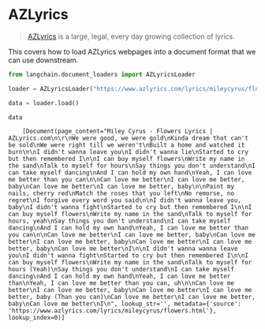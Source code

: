 # AZLyrics

>[AZLyrics](https://www.azlyrics.com/) is a large, legal, every day growing collection of lyrics.

This covers how to load AZLyrics webpages into a document format that we can use downstream.

<!-- WARNING: THIS FILE WAS AUTOGENERATED! DO NOT EDIT! Instead, edit the notebook w/the location & name as this file. -->


```python
from langchain.document_loaders import AZLyricsLoader
```


```python
loader = AZLyricsLoader("https://www.azlyrics.com/lyrics/mileycyrus/flowers.html")
```


```python
data = loader.load()
```


```python
data
```

<CodeOutputBlock lang="python">

```
    [Document(page_content="Miley Cyrus - Flowers Lyrics | AZLyrics.com\n\r\nWe were good, we were gold\nKinda dream that can't be sold\nWe were right till we weren't\nBuilt a home and watched it burn\n\nI didn't wanna leave you\nI didn't wanna lie\nStarted to cry but then remembered I\n\nI can buy myself flowers\nWrite my name in the sand\nTalk to myself for hours\nSay things you don't understand\nI can take myself dancing\nAnd I can hold my own hand\nYeah, I can love me better than you can\n\nCan love me better\nI can love me better, baby\nCan love me better\nI can love me better, baby\n\nPaint my nails, cherry red\nMatch the roses that you left\nNo remorse, no regret\nI forgive every word you said\n\nI didn't wanna leave you, baby\nI didn't wanna fight\nStarted to cry but then remembered I\n\nI can buy myself flowers\nWrite my name in the sand\nTalk to myself for hours, yeah\nSay things you don't understand\nI can take myself dancing\nAnd I can hold my own hand\nYeah, I can love me better than you can\n\nCan love me better\nI can love me better, baby\nCan love me better\nI can love me better, baby\nCan love me better\nI can love me better, baby\nCan love me better\nI\n\nI didn't wanna wanna leave you\nI didn't wanna fight\nStarted to cry but then remembered I\n\nI can buy myself flowers\nWrite my name in the sand\nTalk to myself for hours (Yeah)\nSay things you don't understand\nI can take myself dancing\nAnd I can hold my own hand\nYeah, I can love me better than\nYeah, I can love me better than you can, uh\n\nCan love me better\nI can love me better, baby\nCan love me better\nI can love me better, baby (Than you can)\nCan love me better\nI can love me better, baby\nCan love me better\nI\n", lookup_str='', metadata={'source': 'https://www.azlyrics.com/lyrics/mileycyrus/flowers.html'}, lookup_index=0)]
```

</CodeOutputBlock>
